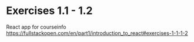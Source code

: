 # Exercises 1.1 - 1.2

React app for courseinfo
https://fullstackopen.com/en/part1/introduction_to_react#exercises-1-1-1-2
